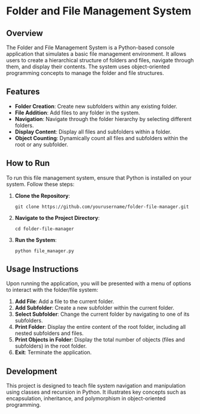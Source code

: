 # Folder and File Management System

## Overview
The Folder and File Management System is a Python-based console application that simulates a basic file management environment. It allows users to create a hierarchical structure of folders and files, navigate through them, and display their contents. The system uses object-oriented programming concepts to manage the folder and file structures.

## Features
- **Folder Creation**: Create new subfolders within any existing folder.
- **File Addition**: Add files to any folder in the system.
- **Navigation**: Navigate through the folder hierarchy by selecting different folders.
- **Display Content**: Display all files and subfolders within a folder.
- **Object Counting**: Dynamically count all files and subfolders within the root or any subfolder.

## How to Run
To run this file management system, ensure that Python is installed on your system. Follow these steps:

1. **Clone the Repository**:
    ```
    git clone https://github.com/yourusername/folder-file-manager.git
    ```
2. **Navigate to the Project Directory**:
    ```
    cd folder-file-manager
    ```
3. **Run the System**:
    ```
    python file_manager.py
    ```

## Usage Instructions
Upon running the application, you will be presented with a menu of options to interact with the folder/file system:
1. **Add File**: Add a file to the current folder.
2. **Add Subfolder**: Create a new subfolder within the current folder.
3. **Select Subfolder**: Change the current folder by navigating to one of its subfolders.
4. **Print Folder**: Display the entire content of the root folder, including all nested subfolders and files.
5. **Print Objects in Folder**: Display the total number of objects (files and subfolders) in the root folder.
6. **Exit**: Terminate the application.

## Development
This project is designed to teach file system navigation and manipulation using classes and recursion in Python. It illustrates key concepts such as encapsulation, inheritance, and polymorphism in object-oriented programming.
